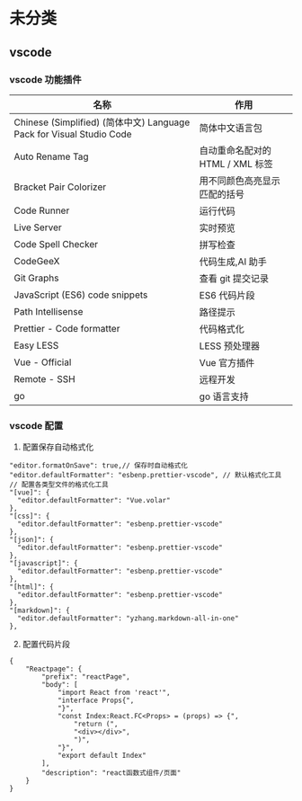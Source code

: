 # 未分类

## vscode

### vscode 功能插件

| 名称                                                                 | 作用                             |
| -------------------------------------------------------------------- | -------------------------------- |
| Chinese (Simplified) (简体中文) Language Pack for Visual Studio Code | 简体中文语言包                   |
| Auto Rename Tag                                                      | 自动重命名配对的 HTML / XML 标签 |
| Bracket Pair Colorizer                                               | 用不同颜色高亮显示匹配的括号     |
| Code Runner                                                          | 运行代码                         |
| Live Server                                                          | 实时预览                         |
| Code Spell Checker                                                   | 拼写检查                         |
| CodeGeeX                                                             | 代码生成,AI 助手                 |
| Git Graphs                                                           | 查看 git 提交记录                |
| JavaScript (ES6) code snippets                                       | ES6 代码片段                     |
| Path Intellisense                                                    | 路径提示                         |
| Prettier - Code formatter                                            | 代码格式化                       |
| Easy LESS                                                            | LESS 预处理器                    |
| Vue - Official                                                       | Vue 官方插件                     |
| Remote - SSH                                                         | 远程开发                         |
| go                                                                   | go 语言支持                      |

### vscode 配置

1. 配置保存自动格式化

```
"editor.formatOnSave": true,// 保存时自动格式化
"editor.defaultFormatter": "esbenp.prettier-vscode", // 默认格式化工具
// 配置各类型文件的格式化工具
"[vue]": {
  "editor.defaultFormatter": "Vue.volar"
},
"[css]": {
  "editor.defaultFormatter": "esbenp.prettier-vscode"
},
"[json]": {
  "editor.defaultFormatter": "esbenp.prettier-vscode"
},
"[javascript]": {
  "editor.defaultFormatter": "esbenp.prettier-vscode"
},
"[html]": {
  "editor.defaultFormatter": "esbenp.prettier-vscode"
},
"[markdown]": {
  "editor.defaultFormatter": "yzhang.markdown-all-in-one"
},
```

2. 配置代码片段

```
{
	"Reactpage": {
		"prefix": "reactPage",
		"body": [
			"import React from 'react'",
			"interface Props{",
			"}",
			"const Index:React.FC<Props> = (props) => {",
				"return (",
				"<div></div>",
				")",
			"}",
			"export default Index"
		],
		"description": "react函数式组件/页面"
	}
}
```
